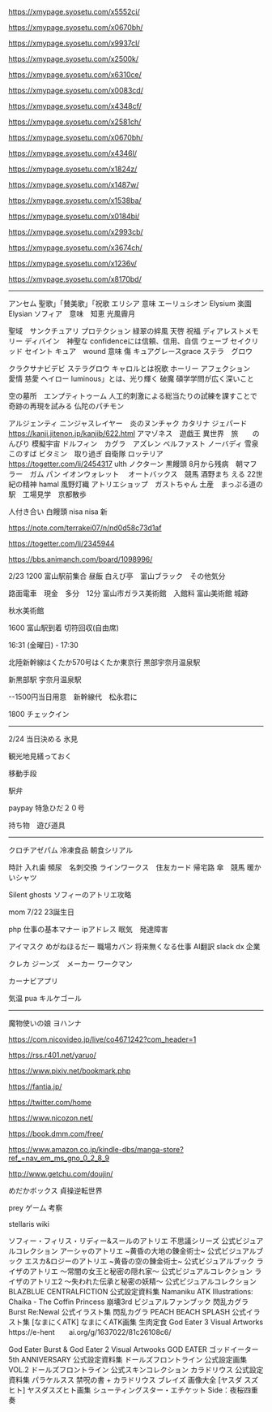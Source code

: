 
https://xmypage.syosetu.com/x5552ci/

https://xmypage.syosetu.com/x0670bh/

https://xmypage.syosetu.com/x9937cl/

https://xmypage.syosetu.com/x2500k/

https://xmypage.syosetu.com/x6310ce/

https://xmypage.syosetu.com/x0083cd/

https://xmypage.syosetu.com/x4348cf/

https://xmypage.syosetu.com/x2581ch/

https://xmypage.syosetu.com/x0670bh/

https://xmypage.syosetu.com/x4346l/

https://xmypage.syosetu.com/x1824z/

https://xmypage.syosetu.com/x1487w/

https://xmypage.syosetu.com/x1538ba/

https://xmypage.syosetu.com/x0184bi/

https://xmypage.syosetu.com/x2993cb/

https://xmypage.syosetu.com/x3674ch/

https://xmypage.syosetu.com/x1236v/

https://xmypage.syosetu.com/x8170bd/



------
アンセム 聖歌」「賛美歌」「祝歌
エリシア 意味
エーリュシオン Elysium 楽園 Elysian
ソフィア　意味　知恵
光風霽月

聖域　サンクチュアリ
プロテクション
緑翠の絆風
天啓
祝福
ディアレストメモリー
ディバイン　神聖な
confidenceには信頼、信用、自信
ウェーブ
セイクリッド
セイント
キュア　wound 意味 傷
キュアグレースgrace
ステラ　グロウ

クラクサナビデビ
ステラグロウ
キャロルとは祝歌
ホーリー
アフェクション　愛情
慈愛
ヘイロー
luminous」とは、光り輝く
破魔
碩学学問が広く深いこと



空の墓所　エンプティトゥーム
人工的刺激による総当たりの試練を課すことで奇跡の再現を試みる  仏陀のパチモン

アルジェンティ ニンジャスレイヤー　炎のヌンチャク
カタリナ
ジェパード https://kanji.jitenon.jp/kanjib/622.html
アマゾネス　遊戯王
異世界　旅　　のんびり 模擬宇宙
ドルフィン　カグラ　アズレン
ベルファスト ノーバディ 雪泉 このすば ビタミン　取り過ぎ 自衛隊
ロッテリア
https://togetter.com/li/2454317
ulth ノクターン 黒饅頭
8月から残病　朝マフラー　ガム パン
イオンウォレット　
オートバックス　競馬
酒野まち
える
22世紀の精神
hamal
風野灯織
アトリエショップ　ガストちゃん
土産　まっぷる道の駅　工場見学　京都散歩


人付き合い
白饅頭 nisa
nisa 新

https://note.com/terrakei07/n/nd0d58c73d1af

https://togetter.com/li/2345944

https://bbs.animanch.com/board/1098996/


2/23
1200 富山駅前集合
昼飯
白えび亭　富山ブラック　その他気分

路面電車　現金　多分　12分
富山市ガラス美術館　入館料
富山美術館
城跡

秋水美術館



1600 富山駅到着
切符回収(自由席)


16:31 (金曜日) - 17:30

北陸新幹線はくたか570号はくたか東京行
黒部宇奈月温泉駅

新黒部駅
宇奈月温泉駅

--1500円当日用意　新幹線代　松永君に　



1800 チェックイン

------------------------------------------
2/24
当日決める
氷見

観光地見繕っておく

移動手段

駅弁

paypay
特急ひだ２０号

持ち物　遊び道具




---------------------



クロチアゼパム
冷凍食品
朝食シリアル


時計
入れ歯
頻尿　名刺交換
ラインワークス　住友カード
帰宅路
傘　競馬
暖かいシャツ



Silent ghosts
ソフィーのアトリエ攻略 

mom 7/22 23誕生日

php 仕事の基本マナー
ipアドレス
眠気　発達障害

アイマスク
めがねほるだー
職場カバン
将来無くなる仕事
AI翻訳
slack
dx 企業

クレカ
ジーンズ　メーカー
ワークマン

カーナビアプリ

気温
pua
キルケゴール

----------------------

魔物使いの娘
ヨハンナ

https://com.nicovideo.jp/live/co4671242?com_header=1

https://rss.r401.net/yaruo/

https://www.pixiv.net/bookmark.php

https://fantia.jp/

https://twitter.com/home

https://www.nicozon.net/

https://book.dmm.com/free/

https://www.amazon.co.jp/kindle-dbs/manga-store?ref_=nav_em_ms_gno_0_2_8_9

http://www.getchu.com/doujin/

めだかボックス 
貞操逆転世界

prey ゲーム 考察

stellaris wiki

ソフィー・フィリス・リディー&スールのアトリエ 不思議シリーズ 公式ビジュアルコレクション
アーシャのアトリエ ~黄昏の大地の錬金術士~ 公式ビジュアルブック
エスカ&ロジーのアトリエ ~黄昏の空の錬金術士~ 公式ビジュアルブック
ライザのアトリエ ～常闇の女王と秘密の隠れ家～ 公式ビジュアルコレクション
ライザのアトリエ2 ～失われた伝承と秘密の妖精～ 公式ビジュアルコレクション
BLAZBLUE CENTRALFICTION 公式設定資料集
Namaniku ATK Illustrations: Chaika - The Coffin Princess
崩壊3rd ビジュアルファンブック
閃乱カグラ Burst Re:Newal 公式イラスト集
閃乱カグラ PEACH BEACH SPLASH 公式イラスト集
[なまにくATK] なまにくATK画集 生肉定食
God Eater 3 Visual Artworks
https://e-hent　　ai.org/g/1637022/81c26108c6/

God Eater Burst & God Eater 2 Visual Artwooks
GOD EATER ゴッドイーター 5th ANNIVERSARY 公式設定資料集
ドールズフロントライン 公式設定画集 VOL.2
ドールズフロントライン 公式スキンコレクション
カラドリウス 公式設定資料集 パラケルスス 禁呪の書 + カラドリウス ブレイズ 画像大全
[ヤスダ スズヒト] ヤスダスズヒト画集 シューティングスター・エチケット Side：夜桜四重奏


